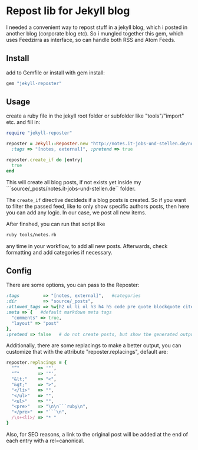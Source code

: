 # Repost lib for Jekyll blog


I needed a convenient way to repost stuff in a jekyll blog, which i posted in another blog (corporate blog etc).
So i mungled together this gem, which uses Feedzirra as interface, so can handle both RSS and Atom Feeds.

## Install

add to Gemfile or install with gem install:

```ruby
gem "jekyll-reposter"
```

## Usage

create a ruby file in the jekyll root folder or subfolder like "tools"/"import"
etc. and fill in:

```ruby
require "jekyll-reposter"

reposter = Jekyll::Reposter.new "http://notes.it-jobs-und-stellen.de/notes.atom",
  :tags => "[notes, external]", :pretend => true

reposter.create_if do |entry|
  true
end
```

This will create all blog posts, if not exists yet inside my
```source/_posts/notes.it-jobs-und-stellen.de`` folder.

The ```create_if``` directive decideds if a blog posts is created. So if you
want to filter the passed feed, like to only show specific authors posts, then
here you can add any logic. In our case, we post all new items.


After finshed, you can run that script like
```bash
ruby tools/notes.rb
```
any time in your workflow, to add all new posts. Afterwards, check formatting and
add categories if necessary.

## Config

There are some options, you can pass to the Reposter:

```ruby
:tags         => "[notes, external]",   #categories
:dir          => "source/_posts",
:allowed_tags => %w[h2 ul li ol h3 h4 h5 code pre quote blockquote cite hr],
:meta => {   #default markdown meta tags
  "comments" => true,
  "layout" => "post"
},
:pretend => false   # do not create posts, but show the generated output
```

Additionally, there are some replacings to make a better output, you can
customize that with the attribute "reposter.replacings", default are:

```ruby
reposter.replacings = {
  "“"       => '"',
  "”"       => '"',
  "&lt;"    => "<",
  "&gt;"    => ">",
  "</li>"   => "",
  "</ul>"   => "",
  "<ul>"    => "",
  "<pre>"   => "\n\n```ruby\n",
  "</pre>"  => "```\n",
  /\s+<li>/ => "* "
}
```

Also, for SEO reasons, a link to the original post will be added at the end of
each entry with a rel=canonical.


